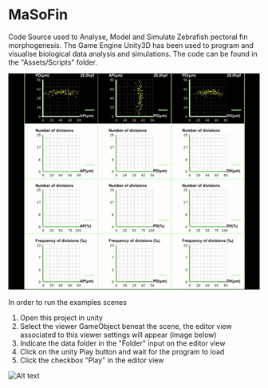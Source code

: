 # MaSoFin
Code Source used to Analyse, Model and Simulate Zebrafish pectoral fin morphogenesis.
The Game Engine Unity3D has been used to program and visualise biological data analysis and simulations.
The code can be found in the "Assets/Scripts" folder.

![Alt text](https://github.com/guijoe/MaSoFin/blob/master/images/Proliferation.GIF "Proliferation Analysis")


In order to run the examples scenes

1. Open this project in unity
2. Select the viewer GameObject beneat the scene, the editor view associated to this viewer settings will appear (image below)
3. Indicate the data folder in the "Folder" input on the editor view
4. Click on the unity Play button and wait for the program to load
5. Click the checkbox "Play" in the editor view

![Alt text](https://github.com/guijoe/MaSoFin/blob/master/images/Proliferation.png "Proliferation in unity")
